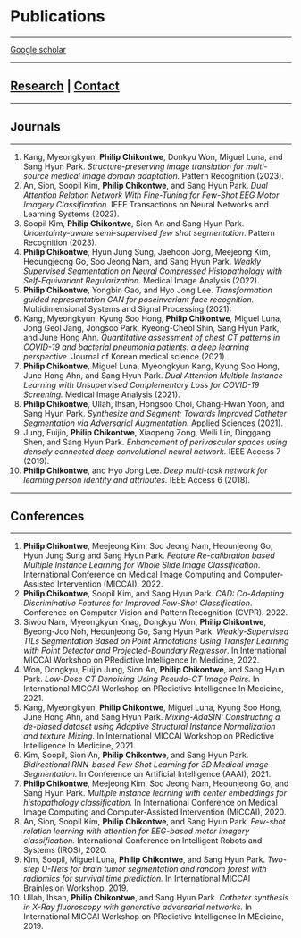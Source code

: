 # Publications
---------------------------------------------------------

[Google scholar](https://scholar.google.com/citations?user=8jHbkMcAAAAJ&hl=en)

---------------------------------------------------------
## [Research](research.md) | [Contact](CV.md)
---------------------------------------------------------
## Journals
----------------
1. Kang, Myeongkyun, **Philip Chikontwe**, Donkyu Won, Miguel Luna, and Sang Hyun Park. *Structure-preserving image translation for multi-source medical image domain adaptation.* Pattern Recognition (2023).
2. An, Sion, Soopil Kim, **Philip Chikontwe**, and Sang Hyun Park. *Dual Attention Relation Network With Fine-Tuning for Few-Shot EEG Motor Imagery Classification.* IEEE Transactions on Neural Networks and Learning Systems (2023).
3. Soopil Kim, **Philip Chikontwe**, Sion An and Sang Hyun Park. *Uncertainty-aware semi-supervised few shot segmentation*. Pattern Recognition (2023).
4. **Philip Chikontwe**, Hyun Jung Sung, Jaehoon Jong, Meejeong Kim, Heoungjeong Go, Soo Jeong Nam, and Sang Hyun Park. *Weakly Supervised Segmentation on Neural Compressed Histopathology with
Self-Equivariant Regularization.* Medical Image Analysis (2022).
5. **Philip Chikontwe**, Yongbin Gao, and Hyo Jong Lee. *Transformation guided representation GAN for poseinvariant face recognition.* Multidimensional Systems and Signal Processing (2021): 
6. Kang, Myeongkyun, Kyung Soo Hong, **Philip Chikontwe**, Miguel Luna, Jong Geol Jang, Jongsoo Park, Kyeong-Cheol Shin, Sang Hyun Park, and June Hong Ahn. *Quantitative assessment of chest CT patterns in COVID-19 and bacterial pneumonia patients: a deep learning perspective.* Journal of Korean medical science (2021).
7. **Philip Chikontwe**, Miguel Luna, Myeongkyun Kang, Kyung Soo Hong, June Hong Ahn, and Sang Hyun Park. *Dual Attention Multiple Instance Learning with Unsupervised Complementary Loss for COVID-19
Screening.* Medical Image Analysis (2021).
8. **Philip Chikontwe**, Ullah, Ihsan, Hongsoo Choi, Chang-Hwan Yoon, and Sang Hyun Park. *Synthesize and Segment: Towards Improved Catheter Segmentation via Adversarial Augmentation.* Applied Sciences (2021).
9. Jung, Euijin, **Philip Chikontwe**, Xiaopeng Zong, Weili Lin, Dinggang Shen, and Sang Hyun Park. *Enhancement of perivascular spaces using densely connected deep convolutional neural network.* IEEE
Access 7 (2019).
10. **Philip Chikontwe**, and Hyo Jong Lee. *Deep multi-task network for learning person identity and attributes.* IEEE Access 6 (2018).


----------------
## Conferences
----------------
1. **Philip Chikontwe**, Meejeong Kim, Soo Jeong Nam, Heounjeong Go, Hyun Jung Sung and Sang Hyun Park. *Feature Re-calibration based Multiple Instance Learning for Whole Slide Image Classification*.
International Conference on Medical Image Computing and Computer-Assisted Intervention (MICCAI). 2022.
2. **Philip Chikontwe**, Soopil Kim, and Sang Hyun Park. *CAD: Co-Adapting Discriminative Features for Improved Few-Shot Classification*. Conference on Computer Vision and Pattern Recognition
(CVPR). 2022.
3. Siwoo Nam, Myeongkyun Knag, Dongkyu Won, **Philip Chikontwe**, Byeong-Joo Noh, Heounjeong Go, Sang Hyun Park. *Weakly-Supervised TILs Segmentation Based on Point Annotations Using Transfer Learning with Point Detector and Projected-Boundary Regressor*. In International MICCAI Workshop on PRedictive Intelligence In Medicine, 2022.
4. Won, Dongkyu, Euijin Jung, Sion An, **Philip Chikontwe**, and Sang Hyun Park. *Low-Dose CT Denoising Using Pseudo-CT Image Pairs.* In International MICCAI Workshop on PRedictive Intelligence In Medicine, 2021.
5. Kang, Myeongkyun, **Philip Chikontwe**, Miguel Luna, Kyung Soo Hong, June Hong Ahn, and Sang Hyun Park. *Mixing-AdaSIN: Constructing a de-biased dataset using Adaptive Structural Instance Normalization and texture Mixing.* In International MICCAI Workshop on PRedictive Intelligence In Medicine, 2021.
6. Kim, Soopil, Sion An, **Philip Chikontwe**, and Sang Hyun Park. *Bidirectional RNN-based Few Shot Learning for 3D Medical Image Segmentation.* In Conference on Artificial
Intelligence (AAAI), 2021.
7. **Philip Chikontwe**, Meejeong Kim, Soo Jeong Nam, Heounjeong Go, and Sang Hyun Park. *Multiple instance learning with center embeddings for histopathology classification.* In International Conference on Medical Image Computing and Computer-Assisted Intervention (MICCAI), 2020.
8. An, Sion, Soopil Kim, **Philip Chikontwe**, and Sang Hyun Park. *Few-shot relation learning with attention for EEG-based motor imagery classification.* International Conference on Intelligent
Robots and Systems (IROS), 2020.
9. Kim, Soopil, Miguel Luna, **Philip Chikontwe**, and Sang Hyun Park. *Two-step U-Nets for brain tumor segmentation and random forest with radiomics for survival time prediction.* In International MICCAI Brainlesion Workshop, 2019.
10. Ullah, Ihsan, **Philip Chikontwe**, and Sang Hyun Park. *Catheter synthesis in X-Ray fluoroscopy with generative adversarial networks.* In International MICCAI Workshop on PRedictive Intelligence In MEdicine, 2019.
